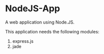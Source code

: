 # NodeJS-App

A web application using Node.JS.

This application needs the following modules:
1. express.js
2. jade
